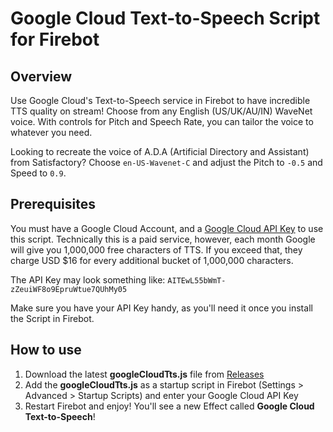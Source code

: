 # Google Cloud Text-to-Speech Script for Firebot

## Overview
Use Google Cloud's Text-to-Speech service in Firebot to have incredible TTS quality on stream! Choose from any English (US/UK/AU/IN) WaveNet voice. With controls for Pitch and Speech Rate, you can tailor the voice to whatever you need.

Looking to recreate the voice of A.D.A (Artificial Directory and Assistant) from Satisfactory? Choose `en-US-Wavenet-C` and adjust the Pitch to `-0.5` and Speed to `0.9`.

## Prerequisites
You must have a Google Cloud Account, and a [Google Cloud API Key](https://cloud.google.com/docs/authentication/api-keys#creating_an_api_key) to use this script. Technically this is a paid service, however, each month Google will give you 1,000,000 free characters of TTS. If you exceed that, they charge USD $16 for every additional bucket of 1,000,000 characters.

The API Key may look something like: `AITEwL55bWmT-zZeuiWF8o9EpruWtue7QUhMy05`

Make sure you have your API Key handy, as you'll need it once you install the Script in Firebot.

## How to use
1. Download the latest **googleCloudTts.js** file from [Releases](https://github.com/heyaapl/firebot-script-google-cloud-tts/releases)
2. Add the **googleCloudTts.js** as a startup script in Firebot (Settings > Advanced > Startup Scripts) and enter your Google Cloud API Key
3. Restart Firebot and enjoy! You'll see a new Effect called **Google Cloud Text-to-Speech**!